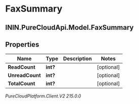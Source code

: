# FaxSummary

## ININ.PureCloudApi.Model.FaxSummary

## Properties

|Name | Type | Description | Notes|
|------------ | ------------- | ------------- | -------------|
| **ReadCount** | **int?** |  | [optional] |
| **UnreadCount** | **int?** |  | [optional] |
| **TotalCount** | **int?** |  | [optional] |



_PureCloudPlatform.Client.V2 215.0.0_
